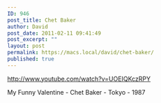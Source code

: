 ```yaml
---
ID: 946
post_title: Chet Baker
author: David
post_date: 2011-02-11 09:41:49
post_excerpt: ""
layout: post
permalink: https://macs.local/david/chet-baker/
published: true
---
```

http://www.youtube.com/watch?v=UOEIQKczRPY

My Funny Valentine - Chet Baker - Tokyo - 1987